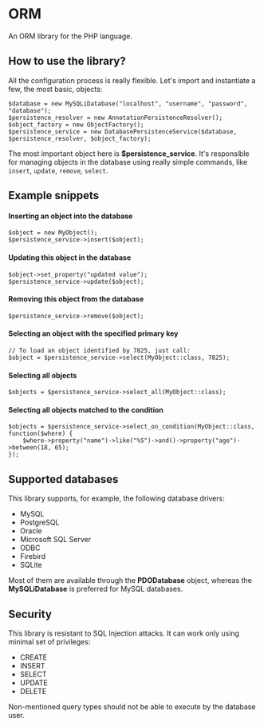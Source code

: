# ORM
An ORM library for the PHP language.

## How to use the library?
All the configuration process is really flexible. Let's import and instantiate a few, the most basic, objects:

    $database = new MySQLiDatabase("localhost", "username", "password", "database");
    $persistence_resolver = new AnnotationPersistenceResolver();
    $object_factory = new ObjectFactory();
    $persistence_service = new DatabasePersistenceService($database, $persistence_resolver, $object_factory);

The most important object here is __$persistence_service__. It's responsible for managing objects in the database using really simple commands, like `insert`, `update`, `remove`, `select`.

## Example snippets

#### Inserting an object into the database

    $object = new MyObject();
    $persistence_service->insert($object);

#### Updating this object in the database

    $object->set_property("updated value");
    $persistence_service->update($object);

#### Removing this object from the database

    $persistence_service->remove($object);

#### Selecting an object with the specified primary key

    // To load an object identified by 7825, just call:
    $object = $persistence_service->select(MyObject::class, 7825);

#### Selecting all objects

    $objects = $persistence_service->select_all(MyObject::class);

#### Selecting all objects matched to the condition

    $objects = $persistence_service->select_on_condition(MyObject::class, function($where) {
        $where->property("name")->like("%S")->and()->property("age")->between(18, 65);
    });

## Supported databases
This library supports, for example, the following database drivers:
- MySQL
- PostgreSQL
- Oracle
- Microsoft SQL Server
- ODBC
- Firebird
- SQLite

Most of them are available through the __PDODatabase__ object, whereas the __MySQLiDatabase__ is preferred for MySQL databases.

## Security
This library is resistant to SQL Injection attacks. It can work only using minimal set of privileges:
- CREATE
- INSERT
- SELECT
- UPDATE
- DELETE

Non-mentioned query types should not be able to execute by the database user.
